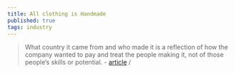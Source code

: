 ```yaml
---
title: All clothing is Handmade
published: true
tags: industry
---
```

> What country it came from and who made it is a reflection of how the company wanted to pay and treat the people making it, not of those people’s skills or potential. - [article](https://ruthtillman.com/post/all-clothing-is-handmade/) / []()
